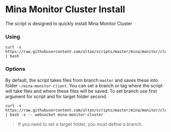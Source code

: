 # Mina Monitor Cluster Install

The script is designed to quickly install Mina Monitor Cluster

### Using
```shell
curl -s https://raw.githubusercontent.com/olton/scripts/master/mina/monitor/cluster/install.sh | bash
```

### Options

By default, the script takes files from branch `master` and saves these into folder `~/mina-monitor-client`.
You can set a branch or tag where the script will take files and where these files will be saved.
To  set branch use first argument for script and for target folder second.

```shell
curl -s https://raw.githubusercontent.com/olton/scripts/master/mina/monitor/cluster/install.sh | bash -s -- websocket mina-monitor-cluster
```

> If you need to set a target folder, you must define a branch.
